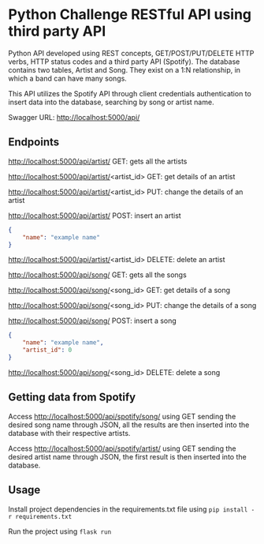 # Python Challenge RESTful API using third party API


Python API developed using REST concepts, GET/POST/PUT/DELETE HTTP verbs, HTTP status codes and a third party API (Spotify). The database contains two tables, Artist and Song. They exist on a 1:N relationship, in which a band can have many songs.

This API utilizes the Spotify API through client credentials authentication to insert data into the database, searching by song or artist name.

Swagger URL:
[http://localhost:5000/api/](http://localhost:5000/api/)

## Endpoints

[http://localhost:5000/api/artist/](http://localhost:5000/api/artist/) GET: gets all the artists

[http://localhost:5000/api/artist/](http://localhost:5000/api/artist/)<artist_id> GET: get details of an artist

[http://localhost:5000/api/artist/](http://localhost:5000/api/artist/)<artist_id> PUT: change the details of an artist

[http://localhost:5000/api/artist/](http://localhost:5000/api/artist/) POST: insert an artist 
`````json
{
    "name": "example name"
}
`````

[http://localhost:5000/api/artist/](http://localhost:5000/api/artist/)<artist_id> DELETE: delete an artist

[http://localhost:5000/api/song/](http://localhost:5000/api/song/) GET: gets all the songs

[http://localhost:5000/api/song/](http://localhost:5000/api/song/)<song_id> GET: get details of a song

[http://localhost:5000/api/song/](http://localhost:5000/api/song/)<song_id> PUT: change the details of a song

[http://localhost:5000/api/song/](http://localhost:5000/api/song/) POST: insert a song 
`````json
{
    "name": "example name",
    "artist_id": 0
}
`````

[http://localhost:5000/api/song/](http://localhost:5000/api/song/)<song_id> DELETE: delete a song

## Getting data from Spotify

Access [http://localhost:5000/api/spotify/song/](http://localhost:5000/api/spotify/song/) using GET sending the desired song name through JSON, all the results are then inserted into the database with their respective artists.

Access [http://localhost:5000/api/spotify/artist/](http://localhost:5000/api/spotify/artist/) using GET sending the desired artist name through JSON, the first result is then inserted into the database.

## Usage

Install project dependencies in the requirements.txt file using `pip install -r requirements.txt`

Run the project using `flask run`